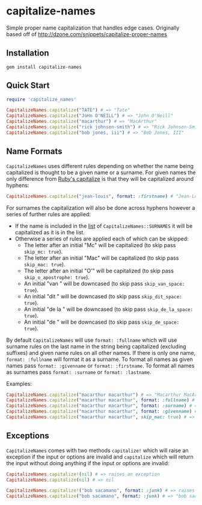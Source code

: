 # capitalize-names
Simple proper name capitalization that handles edge cases. Originally based off of http://dzone.com/snippets/capitalize-proper-names

## Installation
```
gem install capitalize-names
```

## Quick Start

```ruby
require 'capitalize_names'

CapitalizeNames.capitalize("TATE") # => "Tate"
CapitalizeNames.capitalize("JoHn O'NEILL") # => "John O'Neill"
CapitalizeNames.capitalize("macarthur") # => "MacArthur"
CapitalizeNames.capitalize("rick johnson-smith") # => "Rick Johnson-Smith"
CapitalizeNames.capitalize("bob jones, iii") # => "Bob Jones, III"
```

## Name Formats

`CapitalizeNames` uses different rules depending on whether the name being capitalized is thought to be a given name or a surname. For given names the only difference from [Ruby's capitalize](https://apidock.com/ruby/String/capitalize) is that they will be capitalized around hyphens:

```ruby
CapitalizeNames.capitalize("jean-louis", format: :firstname) # "Jean-Louis"
```

For surnames the capitalization will also be done across hyphens however a series of further rules are applied:

- If the name is included in the [list](https://github.com/infiton/capitalize-names/blob/master/lib/capitalize_names/surnames.rb) of `CapitalizeNames::SURNAMES` it will be capitalized as it is in the list.
- Otherwise a series of rules are applied each of which can be skipped:
    - The letter after an initial "Mc" will be capitalized (to skip pass `skip_mc: true`).
    - The letter after an initial "Mac" will be capitalized (to skip pass `skip_mac: true`).
    - The letter after an initial "O'" will be capitalized (to skip pass `skip_o_apostrophe: true`).
    - An initial "van " will be downcased (to skip pass `skip_van_space: true`).
    - An initial "dit " will be downcased (to skip pass `skip_dit_space: true`).
    - An initial "de la " will be downcased (to skip pass `skip_de_la_space: true`).
    - An initial "de " will be downcased (to skip pass `skip_de_space: true`).

By default `CapitalizeNames` will use `format: :fullname` which will use surname rules on the last name in the string being capitalized (excluding suffixes) and given name rules on all other names. If there is only one name, `format: :fullname` will format it as a surname. To format all names as given names pass `format: :givenname` or `format: :firstname`. To format all names as surnames pass `format: :surname` or `format: :lastname`.

Examples:

```ruby
CapitalizeNames.capitalize("macarthur macarthur") # => "Macarthur MacArthur"
CapitalizeNames.capitalize("macarthur macarthur", format: :fullname) # => "Macarthur MacArthur"
CapitalizeNames.capitalize("macarthur macarthur", format: :surname) # => "MacArthur MacArthur"
CapitalizeNames.capitalize("macarthur macarthur", format: :givenname) # => "Macarthur Macarthur"
CapitalizeNames.capitalize("macarthur macarthur", skip_mac: true) # => "Macarthur Macarthur"
```

## Exceptions

`CapitalizeNames` comes with two methods `capitalize!` which will raise an exception if the input or options are invalid and `capitalize` which will return the input without doing anything if the input or options are invalid:

```ruby
CapitalizeNames.capitalize!(nil) # => raises an exception
CapitalizeNames.capitalize(nil) # => nil

CapitalizeNames.capitalize!("bob sacamano", format: :junk) # => raises an exception
CapitalizeNames.capitalize("bob sacamano", format: :junk) # => "bob sacamano"
```